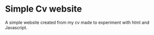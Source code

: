 # Simple Cv website

A simple website created from my cv made to experiment with html and Javascript.
